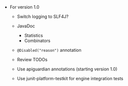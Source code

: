 - For version 1.0

  - Switch logging to SLF4J?
  
  - JavaDoc
    - Statistics
    - Combinators

  - `@Disabled("reason")` annotation

  - Review TODOs

  - Use apiguardian annotations (starting version 1.0)

  - Use junit-platform-testkit for engine integration tests